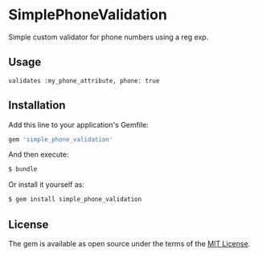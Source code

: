 # SimplePhoneValidation
Simple custom validator for phone numbers using a reg exp.

## Usage
```
validates :my_phone_attribute, phone: true
```

## Installation
Add this line to your application's Gemfile:

```ruby
gem 'simple_phone_validation'
```

And then execute:
```bash
$ bundle
```

Or install it yourself as:
```bash
$ gem install simple_phone_validation
```

## License
The gem is available as open source under the terms of the [MIT License](https://opensource.org/licenses/MIT).
